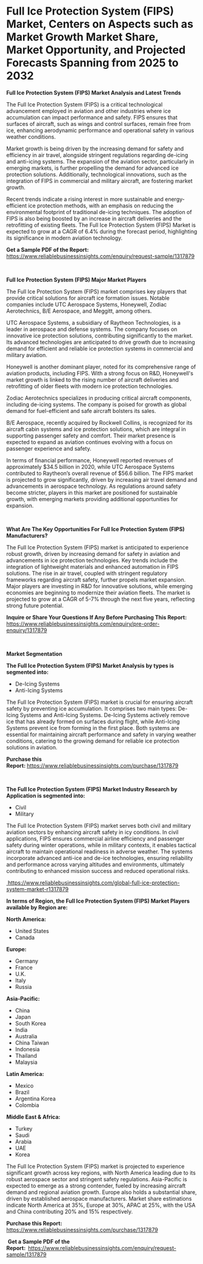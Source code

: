 <p><h1>Full Ice Protection System (FIPS) Market, Centers on Aspects such as Market Growth Market Share, Market Opportunity, and Projected Forecasts Spanning from 2025 to 2032</h1></p><p><strong>Full Ice Protection System (FIPS) Market Analysis and Latest Trends</strong></p>
<p><p>The Full Ice Protection System (FIPS) is a critical technological advancement employed in aviation and other industries where ice accumulation can impact performance and safety. FIPS ensures that surfaces of aircraft, such as wings and control surfaces, remain free from ice, enhancing aerodynamic performance and operational safety in various weather conditions. </p><p>Market growth is being driven by the increasing demand for safety and efficiency in air travel, alongside stringent regulations regarding de-icing and anti-icing systems. The expansion of the aviation sector, particularly in emerging markets, is further propelling the demand for advanced ice protection solutions. Additionally, technological innovations, such as the integration of FIPS in commercial and military aircraft, are fostering market growth.</p><p>Recent trends indicate a rising interest in more sustainable and energy-efficient ice protection methods, with an emphasis on reducing the environmental footprint of traditional de-icing techniques. The adoption of FIPS is also being boosted by an increase in aircraft deliveries and the retrofitting of existing fleets. The Full Ice Protection System (FIPS) Market is expected to grow at a CAGR of 6.4% during the forecast period, highlighting its significance in modern aviation technology.</p></p>
<p><strong>Get a Sample PDF of the Report:&nbsp;</strong> <a href="https://www.reliablebusinessinsights.com/enquiry/request-sample/1317879?utm_campaign=118&utm_medium=2&utm_source=Github&utm_content=ia&utm_term=12042025&utm_id=full-ice-protection-system-fips">https://www.reliablebusinessinsights.com/enquiry/request-sample/1317879</a></p>
<p>&nbsp;</p>
<p><strong>Full Ice Protection System (FIPS) Major Market Players</strong></p>
<p><p>The Full Ice Protection System (FIPS) market comprises key players that provide critical solutions for aircraft ice formation issues. Notable companies include UTC Aerospace Systems, Honeywell, Zodiac Aerotechnics, B/E Aerospace, and Meggitt, among others. </p><p>UTC Aerospace Systems, a subsidiary of Raytheon Technologies, is a leader in aerospace and defense systems. The company focuses on innovative ice protection solutions, contributing significantly to the market. Its advanced technologies are anticipated to drive growth due to increasing demand for efficient and reliable ice protection systems in commercial and military aviation.</p><p>Honeywell is another dominant player, noted for its comprehensive range of aviation products, including FIPS. With a strong focus on R&D, Honeywell's market growth is linked to the rising number of aircraft deliveries and retrofitting of older fleets with modern ice protection technologies. </p><p>Zodiac Aerotechnics specializes in producing critical aircraft components, including de-icing systems. The company is poised for growth as global demand for fuel-efficient and safe aircraft bolsters its sales. </p><p>B/E Aerospace, recently acquired by Rockwell Collins, is recognized for its aircraft cabin systems and ice protection solutions, which are integral in supporting passenger safety and comfort. Their market presence is expected to expand as aviation continues evolving with a focus on passenger experience and safety.</p><p>In terms of financial performance, Honeywell reported revenues of approximately $34.5 billion in 2020, while UTC Aerospace Systems contributed to Raytheon’s overall revenue of $56.6 billion. The FIPS market is projected to grow significantly, driven by increasing air travel demand and advancements in aerospace technology. As regulations around safety become stricter, players in this market are positioned for sustainable growth, with emerging markets providing additional opportunities for expansion.</p></p>
<p>&nbsp;</p>
<p><strong>What Are The Key Opportunities For Full Ice Protection System (FIPS) Manufacturers?</strong></p>
<p><p>The Full Ice Protection System (FIPS) market is anticipated to experience robust growth, driven by increasing demand for safety in aviation and advancements in ice protection technologies. Key trends include the integration of lightweight materials and enhanced automation in FIPS solutions. The rise in air travel, coupled with stringent regulatory frameworks regarding aircraft safety, further propels market expansion. Major players are investing in R&D for innovative solutions, while emerging economies are beginning to modernize their aviation fleets. The market is projected to grow at a CAGR of 5-7% through the next five years, reflecting strong future potential.</p></p>
<p><strong>Inquire or Share Your Questions If Any Before Purchasing This Report:</strong> <a href="https://www.reliablebusinessinsights.com/enquiry/pre-order-enquiry/1317879?utm_campaign=118&utm_medium=2&utm_source=Github&utm_content=ia&utm_term=12042025&utm_id=full-ice-protection-system-fips">https://www.reliablebusinessinsights.com/enquiry/pre-order-enquiry/1317879</a></p>
<p>&nbsp;</p>
<p><strong>Market Segmentation</strong></p>
<p><strong>The Full Ice Protection System (FIPS) Market Analysis by types is segmented into:</strong></p>
<p><ul><li>De-Icing Systems</li><li>Anti-Icing Systems</li></ul></p>
<p><p>The Full Ice Protection System (FIPS) market is crucial for ensuring aircraft safety by preventing ice accumulation. It comprises two main types: De-Icing Systems and Anti-Icing Systems. De-Icing Systems actively remove ice that has already formed on surfaces during flight, while Anti-Icing Systems prevent ice from forming in the first place. Both systems are essential for maintaining aircraft performance and safety in varying weather conditions, catering to the growing demand for reliable ice protection solutions in aviation.</p></p>
<p><strong>Purchase this Report:&nbsp;</strong><a href="https://www.reliablebusinessinsights.com/purchase/1317879?utm_campaign=118&utm_medium=2&utm_source=Github&utm_content=ia&utm_term=12042025&utm_id=full-ice-protection-system-fips">https://www.reliablebusinessinsights.com/purchase/1317879</a></p>
<p>&nbsp;</p>
<p><strong>The Full Ice Protection System (FIPS) Market Industry Research by Application is segmented into:</strong></p>
<p><ul><li>Civil</li><li>Military</li></ul></p>
<p><p>The Full Ice Protection System (FIPS) market serves both civil and military aviation sectors by enhancing aircraft safety in icy conditions. In civil applications, FIPS ensures commercial airline efficiency and passenger safety during winter operations, while in military contexts, it enables tactical aircraft to maintain operational readiness in adverse weather. The systems incorporate advanced anti-ice and de-ice technologies, ensuring reliability and performance across varying altitudes and environments, ultimately contributing to enhanced mission success and reduced operational risks.</p></p>
<p><a href="https://www.reliablebusinessinsights.com/global-full-ice-protection-system-market-r1317879?utm_campaign=118&utm_medium=2&utm_source=Github&utm_content=ia&utm_term=12042025&utm_id=full-ice-protection-system-fips">&nbsp;https://www.reliablebusinessinsights.com/global-full-ice-protection-system-market-r1317879</a></p>
<p><strong>In terms of Region, the Full Ice Protection System (FIPS) Market Players available by Region are:</strong></p>
<p>
    <p> <strong> North America: </strong>
        <ul>
            <li>United States</li>
            <li>Canada</li>
        </ul>
        </p> 
    <p> <strong> Europe: </strong>
        <ul>
            <li>Germany</li>
            <li>France</li>
            <li>U.K.</li>
            <li>Italy</li>
            <li>Russia</li>
        </ul>
        </p> 
    <p> <strong> Asia-Pacific: </strong>
        <ul>
            <li>China</li>
            <li>Japan</li>
            <li>South Korea</li>
            <li>India</li>
            <li>Australia</li>
            <li>China Taiwan</li>
            <li>Indonesia</li>
            <li>Thailand</li>
            <li>Malaysia</li>
        </ul>
        </p> 
    <p> <strong> Latin America: </strong>
        <ul>
            <li>Mexico</li>
            <li>Brazil</li>
            <li>Argentina Korea</li>
            <li>Colombia</li>
        </ul>
        </p> 
    <p> <strong> Middle East & Africa: </strong>
        <ul>
            <li>Turkey</li>
            <li>Saudi</li>
            <li>Arabia</li>
            <li>UAE</li>
            <li>Korea</li>
        </ul>
    </p>
    </p>
<p><p>The Full Ice Protection System (FIPS) market is projected to experience significant growth across key regions, with North America leading due to its robust aerospace sector and stringent safety regulations. Asia-Pacific is expected to emerge as a strong contender, fueled by increasing aircraft demand and regional aviation growth. Europe also holds a substantial share, driven by established aerospace manufacturers. Market share estimations indicate North America at 35%, Europe at 30%, APAC at 25%, with the USA and China contributing 20% and 15% respectively.</p></p>
<p><strong>Purchase this Report: </strong><a href="https://www.reliablebusinessinsights.com/purchase/1317879?utm_campaign=118&utm_medium=2&utm_source=Github&utm_content=ia&utm_term=12042025&utm_id=full-ice-protection-system-fips">https://www.reliablebusinessinsights.com/purchase/1317879</a></p>
<p>&nbsp;<strong>Get a Sample PDF of the Report:&nbsp;&nbsp;</strong><a href="https://www.reliablebusinessinsights.com/enquiry/request-sample/1317879?utm_campaign=118&utm_medium=2&utm_source=Github&utm_content=ia&utm_term=12042025&utm_id=full-ice-protection-system-fips">https://www.reliablebusinessinsights.com/enquiry/request-sample/1317879</a></p>
<p><strong></strong></p>
<p><p></p><p></p><p></p></p>